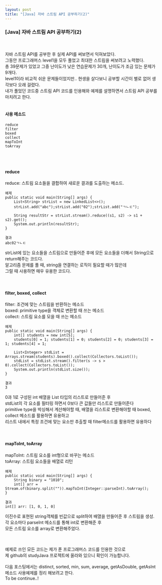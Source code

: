 ```yaml
---
layout: post
title: "[Java] 자바 스트림 API 공부하기(2)"
---
```

### [Java] 자바 스트림 API 공부하기(2)
<br><br>
자바 스트림 API를 공부한 후 실제 API를 써보면서 익혀보았다.<br>
그동안 프로그래머스 level1을 모두 풀었고 최대한 스트림을 써보려고 노력했다.<br>
총 39문제가 있었고 그중 난이도가 낮은 연습문제가 30개, 난이도가 조금 있는 문제가 9개다.<br>
level1이라 비교적 쉬운 문제들이었지만.. 현생을 살다보니 
공부할 시간이 별로 없어 생각보다 오래 걸렸다.<br>
내가 풀었던 코드중 스트림 API 코드를 인용해와 예제를 설명하면서 스트림 API 공부를 마치려고 한다.<br>
<br>
#### 사용 메소드
```
reduce
filter
boxed
collect
mapToInt
toArray
```
<br><br>
#### reduce
reduce: 스트림 요소들을 결합하여 새로운 결과를 도출하는 메소드.<br>
```
예제
public static void main(String[] args) {
	List<String> strList = new LinkedList<>();
	strList.add("abc");strList.add("02");strList.add("ㄱㄴㄷ");
	
	String resultStr = strList.stream().reduce((s1, s2) -> s1 + s2).get();
	System.out.println(resultStr);
}
```
```
결과
abc02ㄱㄴㄷ
```
strList에 있는 요소들을 스트림으로 만들어준 후에 모든 요소들을 더해서 String으로 return해주는 코드다.<br>
알고리즘 문제를 풀 때, string을 연결하는 로직이 필요할 때가 많은데<br>
그럴 때 사용하면 매우 유용한 코드다.<br>
<br><br>

#### filter, boxed, collect
filter: 조건에 맞는 스트림을 반환하는 메소드<br>
boxed: primitive type을 객체로 변환할 때 쓰는 메소드<br>
collect: 스트림 요소를 모을 때 쓰는 메소드<br>
```
예제
public static void main(String[] args) {
	int[] students = new int[5];
	students[0] = 1; students[1] = 0; students[2] = 0; students[3] = 1; students[4] = 1;
	
	List<Integer> stdList = Arrays.stream(students).boxed().collect(Collectors.toList());
	stdList = stdList.stream().filter(s -> s > 0).collect(Collectors.toList());
	System.out.println(stdList.size());
}
```
```
결과
3
```
0과 1로 구성된 int 배열을 List<Integer> 타입의 리스트로 만들어준 후<br>
stdList의 각 요소를 필터링 하면서 0보다 큰 값들만 리스트로 만들어준다<br>
primitive type을 박싱해서 계산해야할 때, 배열을 리스트로 변환해야할 때 boxed, collect 메소드를 활용하면 유용하고<br>
리스트 내에서 특정 조건에 맞는 요소만 추출할 때 filter메소드를 활용하면 유용하다<br>
<br><br>

#### mapToInt, toArray
mapToInt: 스트림 요소를 int형으로 바꾸는 메소드<br>
toArray: 스트림 요소들을 배열로 리턴<br>
```
예제
public static void main(String[] args) {
	String binary = "1010";
	int[] arr = Stream.of(binary.split("")).mapToInt(Integer::parseInt).toArray();
}
```
```
결과
int[] arr: [1, 0, 1, 0]
```
이진수로 표현된 string객체를 빈값으로 split하여 배열을 만들어준 후 스트림을 생성.<br>
각 요소마다 parseInt 메소드를 통해 int로 변환해준 후<br>
모든 스트림 요소를 array로 변환해주었다.<br>

<br><br>
예제로 쓰인 모든 코드는 제가 푼 프로그래머스 코드를 인용한 것으로<br>
제 github의 studyJava 프로젝트에 올라와 있으니 확인이 가능합니다.<br><br>
다음 포스팅에서는 distinct, sorted, min, sum, average, getAsDouble, getAsInt <br>
메소드 사용예제를 정리 해보려고 한다.<br>
To be continue..!
